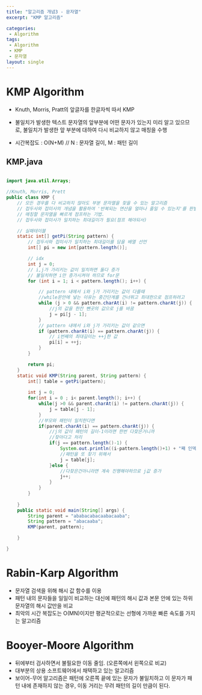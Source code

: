```yaml
---
title: "알고리즘 개념3 - 문자열"
excerpt: "KMP 알고리즘"

categories:
 - Algorithm
tags:
 - Algorithm
 - KMP
 - 문자열
layout: single
---
```


# KMP Algorithm

- Knuth, Morris, Pratt의 앞글자를 한글자씩 따서 KMP

- 불일치가 발생한 텍스트 문자열의 앞부분에 어떤 문자가 있는지 미리 알고 있으므로, 불일치가 발생한 앞 부분에 대하여 다시 비교하지 않고 매칭을 수행
- 시간복잡도 : O(N+M) // N : 문자열 길이, M : 패턴 길이

## KMP.java

```java

import java.util.Arrays;

//Knuth, Morris, Prett
public class KMP {
	// 모든 경우를 다 비교하지 않아도 부분 문자열을 찾을 수 있는 알고리즘
	// 접두사와 접미사의 개념을 활용하여 '반복되는 연산을 얼마나 줄일 수 있는지'를 판별하여
	// 매칭할 문자열을 빠르게 점프하는 기법.
	// 접두사와 접미사가 일치하는 최대길이가 필요(점프 해야되서)

	// 실패테이블
	static int[] getPi(String pattern) {
		// 접두사와 접미사가 일치하는 최대길이를 담을 배열 선언
		int[] pi = new int[pattern.length()];

		// idx
		int j = 0;
		// i,j가 가리키는 값이 일치하면 둘다 증가
		// 불일치하면 i만 증가시켜야 하므로 for문
		for (int i = 1; i < pattern.length(); i++) {

			// pattern 내에서 i와 j가 가리키는 값이 다를때
			//while문안에 넣는 이유는 중간단계를 건너뛰고 최대한으로 점프하려고
			while (j > 0 && pattern.charAt(i) != pattern.charAt(j)) {
				//j의 값을 한칸 뺀곳의 값으로 j를 바꿈
				j = pi[j - 1];
			}
			// pattern 내에서 i와 j가 가리키는 값이 같으면
			if (pattern.charAt(i) == pattern.charAt(j)) {
				// i번째의 최대길이는 ++j한 값
				pi[i] = ++j;
			}
		}

		return pi;
	}
	static void KMP(String parent, String pattern) {
		int[] table = getPi(pattern);
		
		int j = 0; 
		for(int i = 0 ; i< parent.length(); i++) {
			while(j >0 && parent.charAt(i) != pattern.charAt(j)) {
				j = table[j - 1];
			}
			//부모와 패턴이 일치한다면
			if(parent.charAt(i) == pattern.charAt(j)) {
				//j의 값이 패턴의 길이-1이라면 한번 다찾은거니까
				//찾아다고 처리
				if(j == pattern.length()-1) {
					System.out.println((i-pattern.length()+1) + "째 인덱스에서 찾음" );
					//패턴을 또 찾기 위해서
					j = table[j];
				}else {
					//다찾은건아니라면 계속 진행해야하므로 j값 증가
					j++;
				}
			}
		}
		
	}
	public static void main(String[] args) {
		String parent = "ababacabacaabacaaba";
		String pattern = "abacaaba";
		KMP(parent, pattern);

	}

}
```



# Rabin-Karp Algorithm

- 문자열 검색을 위해 해시 값 함수를 이용
- 패턴 내의 문자들을 일일이 비교하는 대신에 패턴의 해시 값과 본문 안에 있는 하위 문자열의 해시 값만을 비교
- 최악의 시간 복잡도는 O(MN)이지만 평균적으로는 선형에 가까운 빠른 속도를 가지는 알고리즘

# Booyer-Moore Algorithm

- 뒤에부터 검사하면서 불필요한 이동 줄임. (오른쪽에서 왼쪽으로 비교)
- 대부분의 상용 소프트웨어에서 채택하고 있는 알고리즘
- 보이어-무어 알고리즘은 패턴에 오른쪽 끝에 있는 문자가 불일치하고 이 문자가 패턴 내에 존재하지 않는 경우, 이동 거리는 무려 패턴의 길이 만큼이 된다.